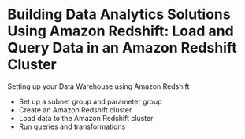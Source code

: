 # Building Data Analytics Solutions Using Amazon Redshift: Load and Query Data in an Amazon Redshift Cluster

Setting up your Data Warehouse using Amazon Redshift


- Set up a subnet group and parameter group
- Create an Amazon Redshift cluster
- Load data to the Amazon Redshift cluster
- Run queries and transformations

